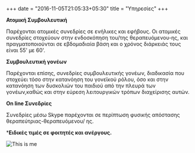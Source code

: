 +++
date = "2016-11-05T21:05:33+05:30"
title = "Υπηρεσίες"
+++


**Ατομική Συμβουλευτική**

Παρέχονται ατομικές συνεδρίες σε ενήλικες και εφήβους. Οι ατομικές συνεδρίες στοχεύουν στην ενδοσκόπηση του/της θεραπευόμενου-ης, και πραγματοποιούνται σε εβδομαδιαία βάση και ο χρόνος διάρκειάς τους είναι 55' με 60'.

**Συμβουλευτική γονέων**

Παρέχονται επίσης, συνεδρίες συμβουλευτικής γονέων, διαδικασία που στοχεύει τόσο στην κατανόηση του γονεϊκού ρόλου, όσο  και στην κατανόηση των δυσκολιών του παιδιού από την πλευρά των γονέων,καθώς και στην εύρεση λειτουργικών τρόπων διαχείρισης αυτών.

**On line Συνεδρίες**

Συνεδρίες μέσω Skype παρέχονται  σε περίπτωση φυσικής απόστασης θεραπεύτριας-θεραπευόμενου/ ης.

***Ειδικές τιμές σε φοιτητές και ανέργους.**

![This is me][1]

[1]: /img/IMG_6428.JPG
